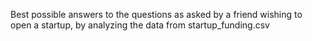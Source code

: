 Best possible answers to the questions as asked by a friend wishing to open a startup, by analyzing the data from startup_funding.csv
